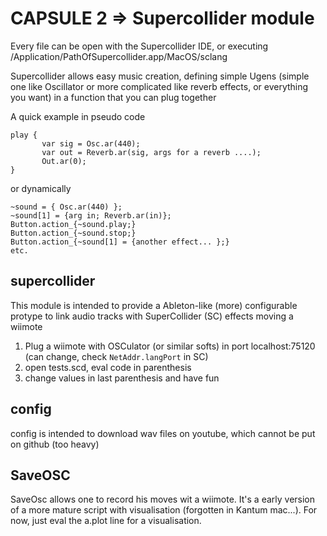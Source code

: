 # CAPSULE 2 => Supercollider module

Every file can be open with the Supercollider IDE, or executing 
/Application/PathOfSupercollider.app/MacOS/sclang

Supercollider allows easy music creation, defining simple Ugens
(simple one like Oscillator or more complicated like reverb effects,
or everything you want) in a function that you can plug together

A quick example in pseudo code

```
play { 
       var sig = Osc.ar(440);
       var out = Reverb.ar(sig, args for a reverb ....);
       Out.ar(0);
}

```
or dynamically

```
~sound = { Osc.ar(440) };
~sound[1] = {arg in; Reverb.ar(in)};
Button.action_{~sound.play;}
Button.action_{~sound.stop;}
Button.action_{~sound[1] = {another effect... };}
etc.
```

## supercollider

This module is intended to provide a Ableton-like (more) configurable
protype to link audio tracks with SuperCollider (SC) effects moving a
wiimote

1. Plug a wiimote with OSCulator (or similar softs) in port
localhost:75120 (can change, check `NetAddr.langPort` in SC)
1. open tests.scd, eval code in parenthesis
1. change values in last parenthesis and have fun

## config

config is intended to download wav files on youtube, which cannot
be put on github (too heavy)

## SaveOSC

SaveOsc allows one to record his moves wit a wiimote. It's a early
version of a more mature script with visualisation (forgotten in
Kantum mac...). For now, just eval the a.plot line for a visualisation.